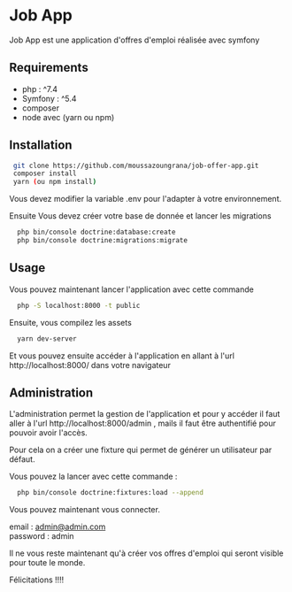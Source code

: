# Job App
Job App est une application d'offres d'emploi réalisée avec symfony

## Requirements

- php : ^7.4
- Symfony : ^5.4
- composer
- node avec (yarn ou npm)

## Installation
```bash
 git clone https://github.com/moussazoungrana/job-offer-app.git
 composer install
 yarn (ou npm install)
```
Vous devez modifier la variable .env pour l'adapter à votre environnement.

Ensuite Vous devez créer votre base de donnée et lancer les migrations
```bash
  php bin/console doctrine:database:create
  php bin/console doctrine:migrations:migrate
```

## Usage

Vous pouvez maintenant lancer l'application avec cette commande
```bash
  php -S localhost:8000 -t public
```
Ensuite, vous compilez les assets
```bash
  yarn dev-server
```

Et vous pouvez ensuite accéder à l'application en allant à l'url http://localhost:8000/ dans votre navigateur

## Administration

L'administration permet la gestion de l'application et pour y accéder il faut aller à l'url http://localhost:8000/admin , 
mails il faut être authentifié pour pouvoir avoir l'accès.

Pour cela on a créer une fixture qui permet de générer un utilisateur par défaut.  

Vous pouvez la lancer avec cette commande : 
```bash
  php bin/console doctrine:fixtures:load --append
```

Vous pouvez maintenant vous connecter.

email : admin@admin.com  
password : admin


Il ne vous reste maintenant qu'à créer vos offres d'emploi qui seront visible pour toute le monde.

Félicitations !!!!




